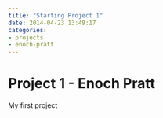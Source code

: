 ```yaml
---
title: "Starting Project 1"
date: 2014-04-23 13:49:17
categories:
- projects
- enoch-pratt
---
```


# Project 1 - Enoch Pratt

My first project
